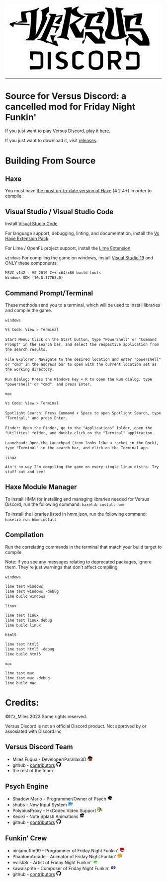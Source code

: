 <!--This is the markdown readme. View the pretty format on the webpage-->
![logo](./art/logos/logo/logoHD.png)
___
# Source for Versus Discord: a cancelled mod for Friday Night Funkin'
If you just want to play Versus Discord, play it [here](https://itz-miles.github.io/VS-DISCORD-site/game/play.html).

If you just want to download it, visit [releases](https://github.com/Itz-Miles/VS-DISCORD/releases/latest).


# Building From Source

## Haxe
You must have [the most up-to-date version of Haxe](https://haxe.org/download/) (4.2.4+) in order to compile.

## Visual Studio / Visual Studio Code

Install [Visual Studio Code](https://code.visualstudio.com/download).

For language support, debugging, linting, and documentation, install the [Vs Haxe Extension Pack](https://marketplace.visualstudio.com/items?itemName=vshaxe.haxe-extension-pack).

For Lime / OpenFL project support, install the [Lime Extension](https://marketplace.visualstudio.com/items?itemName=openfl.lime-vscode-extension).

`windows` For compiling the game on windows, install [Visual Studio 19](https://visualstudio.microsoft.com/vs/older-downloads/#visual-studio-2019-and-other-products) and ONLY these components:
```
MSVC v142 - VS 2019 C++ x64/x86 build tools
Windows SDK (10.0.17763.0)
```

## Command Prompt/Terminal

 These methods send you to a terminal, which will be used to install libraries and compile the game.
 
`windows`
```
Vs Code: View > Terminal 

Start Menu: Click on the Start button, type "PowerShell" or "Command Prompt" in the search bar, and select the respective application from the search results.

File Explorer: Navigate to the desired location and enter "powershell" or "cmd" in the address bar to open with the current location set as the working directory.

Run Dialog: Press the Windows key + R to open the Run dialog, type "powershell" or "cmd", and press Enter.
```

`mac`
```
Vs Code: View > Terminal

Spotlight Search: Press Command + Space to open Spotlight Search, type "Terminal," and press Enter.

Finder: Open the Finder, go to the "Applications" folder, open the "Utilities" folder, and double-click on the "Terminal" application.

Launchpad: Open the Launchpad (icon looks like a rocket in the Dock), type "Terminal" in the search bar, and click on the Terminal app.
```

`linux`
```
Ain't no way I'm compiling the game on every single linux distro. Try stuff out and see!
```

## Haxe Module Manager
To install HMM for installing and managing libraries needed for Versus Discord, run the following command:
`haxelib install hmm`

To install the libraries listed in hmm.json, run the following command:
`haxelib run hmm install`

## Compilation
Run the correlating commands in the terminal that match your build target to compile.

Note: If you see any messages relating to deprecated packages, ignore them. They're just warnings that don't affect compiling.

`windows`
```
lime test windows
lime test windows -debug
lime build windows
```

`linux`
```
lime test linux
lime test linux debug
lime build linux
```

`html5`
``` 
lime test html5
lime test html5 -debug
lime build html5
```

`mac`
```
lime test mac
lime test mac -debug
lime build mac
```

# Credits:

©It'z_Miles 2023 Some rights reserved.

Versus Discord is not an official Discord product. Not approved by or assosiated with Discord.inc

## Versus Discord Team
* Miles Fuqua - Developer/Parallax3D <img src="./assets/shared/images/icons/miles.png" width="16">
* github - [contributors](https://github.com/Itz-Miles/VS-Discord/graphs/contributors) <img src= "./assets/shared/images/icons/github.png" width="16">
* the rest of the team

## Psych Engine
* Shadow Mario - Programmer/Owner of Psych <img src="./assets/shared/images/icons/shadowmario.png" width="16">
* shubs - New Input System <img src="./assets/shared/images/icons/shubs.png" width="16">
* PolybiusProxy - HxCodec Video Support <img src="./assets/shared/images/icons/polybiusproxy.png" width="16">
* Keoiki - Note Splash Animations <img src="./assets/shared/images/icons/keoiki.png" width="16">
* github - [contributors](https://github.com/ShadowMario/FNF-PsychEngine/graphs/contributors) <img src= "./assets/shared/images/icons/github.png" width="16">

## Funkin' Crew
* ninjamuffin99 - Programmer of Friday Night Funkin' <img src="./assets/shared/images/icons/ninjamuffin99.png" width="16">
* PhantomArcade -	Animator of Friday Night Funkin' <img src="./assets/shared/images/icons/phantomarcade.png" width="16">
* evilsk8r - Artist of Friday Night Funkin' <img src="./assets/shared/images/icons/evilsk8r.png" width="16">
* kawaisprite - Composer of Friday Night Funkin' <img src="./assets/shared/images/icons/kawaisprite.png" width="16">
* github - [contributors](https://github.com/FunkinCrew/Funkin/graphs/contributors) <img src= "./assets/shared/images/icons/github.png" width="16">
